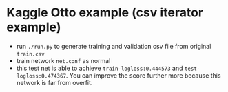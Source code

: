 Kaggle Otto example (csv iterator example)
==

* run ```./run.py``` to generate training and validation csv file from original ```train.csv```
* train network ```net.conf``` as normal
* this test net is able to achieve ```train-logloss:0.444573``` and ```test-logloss:0.474367```. You can improve the score further more because this network is far from overfit.


